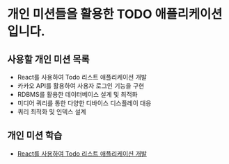 # 개인 미션들을 활용한 TODO 애플리케이션입니다.

## 사용할 개인 미션 목록
- React를 사용하여 Todo 리스트 애플리케이션 개발
- 카카오 API를 활용하여 사용자 로그인 기능을 구현
- RDBMS를 활용한 데이터베이스 설계 및 최적화
- 미디어 쿼리를 통한 다양한 디바이스 디스플레이 대응
- 쿼리 최적화 및 인덱스 설계

## 개인 미션 학습
- [React를 사용하여 Todo 리스트 애플리케이션 개발](https://github.com/KakaotechBootcamp1st-milo-memories/STUDY.Mission_study/tree/main/Personal_Mission/%EC%B9%B4%EC%B9%B4%EC%98%A4%20API%EB%A5%BC%20%ED%99%9C%EC%9A%A9%ED%95%98%EC%97%AC%20%EC%82%AC%EC%9A%A9%EC%9E%90%20%EB%A1%9C%EA%B7%B8%EC%9D%B8%20%EA%B8%B0%EB%8A%A5%EC%9D%84%20%EA%B5%AC%ED%98%84)
